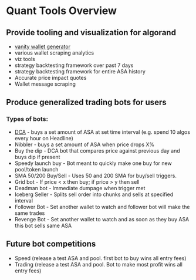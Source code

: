 # Quant Tools Overview

## Provide tooling and visualization for algorand
- [vanity wallet generator](https://github.com/quantasaurus/vanity_wallet_generator)
- various wallet scraping analytics
- viz tools
- strategy backtesting framework over past 7 days 
- strategy backtesting framework for entire ASA history
- Accurate price impact quotes
- Wallet message scraping

## Produce generalized trading bots for users
  ### Types of bots:
  - [DCA](https://github.com/quantasaurus/DCA_bot) - buys a set amount of ASA at set time interval (e.g. spend 10 algos every hour on Headline)
  - Nibbler - buys a set amount of ASA when price drops X%
  - Buy the dip - DCA bot that compares price against previous day and buys dip if present
  - Speedy launch buy - Bot meant to quickly make one buy for new pool/token launch
  - SMA 50/200 Buy/Sell - Uses 50 and 200 SMA for buy/sell triggers.  
  - Grid bot - If price < x then buy; if price > y then sell
  - Deadman bot - Immediate dumpage when trigger met
  - Iceberg Seller - Splits sell order into chunks and sells at specified interval
  - Follower Bot - Set another wallet to watch and follower bot will make the same trades
  - Revenge Bot - Set another wallet to watch and as soon as they buy ASA this bot sells same ASA
  
## Future bot competitions
  - Speed (release a test ASA and pool.  first bot to buy wins all entry fees)
  - Trading (release a test ASA and pool.  Bot to make most profit wins all entry fees)


  
